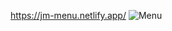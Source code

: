 https://jm-menu.netlify.app/
![Menu](https://user-images.githubusercontent.com/81573185/140063093-4b3fc74e-badd-4d0f-aa34-e87aaabb7f1f.gif)
